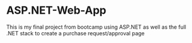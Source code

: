 # ASP.NET-Web-App
This is my final project from bootcamp using ASP.NET as well as the full .NET stack to create a purchase request/approval page
